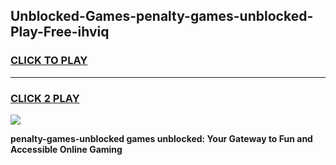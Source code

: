 
## Unblocked-Games-penalty-games-unblocked-Play-Free-ihviq
<h3>
<a href="https://premium76.site?title=penalty-games-unblocked&ref=18A1">CLICK TO PLAY</a></h3>
<hr>

<h3>
<a href="https://premium76.site?title=penalty-games-unblocked&ref=18A1">CLICK 2 PLAY</a>
  
</h3>

<a href="https://premium76.site?title=penalty-games-unblocked&ref=18A1"><img src="https://clearcache.store/games.png"></a>


**penalty-games-unblocked games unblocked: Your Gateway to Fun and Accessible Online Gaming**
